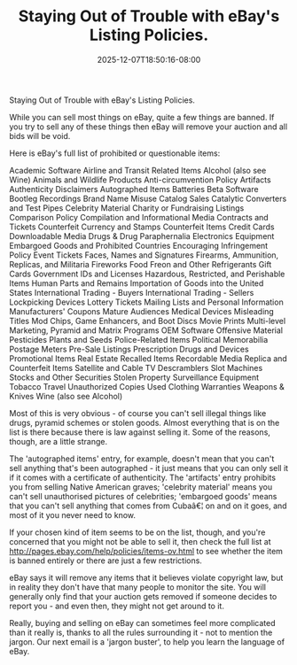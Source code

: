 ﻿---
title: "Staying Out of Trouble with eBay's Listing Policies."
date: 2025-12-07T18:50:16-08:00
description: "40 ebay articles Tips for Web Success"
featured_image: "/images/40 ebay articles.jpg"
tags: ["40 ebay articles"]
---

Staying Out of Trouble with eBay's Listing Policies.

While you can sell most things on eBay, quite a few things are banned. If you try to sell any of these things then eBay will remove your auction and all bids will be void.

Here is eBay's full list of prohibited or questionable items:

Academic Software
Airline and Transit Related Items
Alcohol (also see Wine)
Animals and Wildlife Products
Anti-circumvention Policy
Artifacts
Authenticity Disclaimers
Autographed Items
Batteries
Beta Software
Bootleg Recordings
Brand Name Misuse
Catalog Sales
Catalytic Converters and Test Pipes
Celebrity Material
Charity or Fundraising Listings
Comparison Policy
Compilation and Informational Media
Contracts and Tickets
Counterfeit Currency and Stamps
Counterfeit Items
Credit Cards
Downloadable Media
Drugs & Drug Paraphernalia
Electronics Equipment
Embargoed Goods and Prohibited Countries
Encouraging Infringement Policy
Event Tickets
Faces, Names and Signatures
Firearms, Ammunition, Replicas, and Militaria
Fireworks
Food
Freon and Other Refrigerants
Gift Cards
Government IDs and Licenses
Hazardous, Restricted, and Perishable Items
Human Parts and Remains
Importation of Goods into the United States
International Trading - Buyers
International Trading - Sellers
Lockpicking Devices
Lottery Tickets
Mailing Lists and Personal Information
Manufacturers' Coupons
Mature Audiences
Medical Devices
Misleading Titles
Mod Chips, Game Enhancers, and Boot Discs
Movie Prints
Multi-level Marketing, Pyramid and Matrix Programs
OEM Software
Offensive Material
Pesticides
Plants and Seeds
Police-Related Items
Political Memorabilia
Postage Meters
Pre-Sale Listings
Prescription Drugs and Devices
Promotional Items
Real Estate
Recalled Items
Recordable Media
Replica and Counterfeit Items
Satellite and Cable TV Descramblers
Slot Machines
Stocks and Other Securities
Stolen Property
Surveillance Equipment
Tobacco
Travel
Unauthorized Copies
Used Clothing
Warranties
Weapons & Knives
Wine (also see Alcohol)

Most of this is very obvious - of course you can't sell illegal things like drugs, pyramid schemes or stolen goods. Almost everything that is on the list is there because there is law against selling it. Some of the reasons, though, are a little strange.

The 'autographed items' entry, for example, doesn't mean that you can't sell anything that's been autographed - it just means that you can only sell it if it comes with a certificate of authenticity. The 'artifacts' entry prohibits you from selling Native American graves; 'celebrity material' means you can't sell unauthorised pictures of celebrities; 'embargoed goods' means that you can't sell anything that comes from Cubaâ€¦ on and on it goes, and most of it you never need to know. 

If your chosen kind of item seems to be on the list, though, and you're concerned that you might not be able to sell it, then check the full list at http://pages.ebay.com/help/policies/items-ov.html to see whether the item is banned entirely or there are just a few restrictions.

eBay says it will remove any items that it believes violate copyright law, but in reality they don't have that many people to monitor the site. You will generally only find that your auction gets removed if someone decides to report you - and even then, they might not get around to it.

Really, buying and selling on eBay can sometimes feel more complicated than it really is, thanks to all the rules surrounding it - not to mention the jargon. Our next email is a 'jargon buster', to help you learn the language of eBay.
